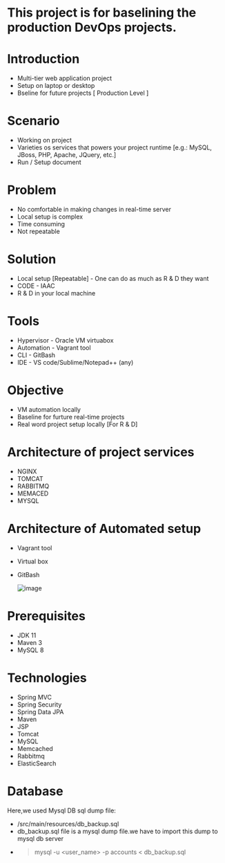 # This project is for baselining the production DevOps projects.

# Introduction
- Multi-tier web application project
- Setup on laptop or desktop
- Bseline for future projects [ Production Level ]

# Scenario
  - Working on project
  - Varieties os services that powers your project runtime [e.g.: MySQL, JBoss, PHP, Apache, JQuery, etc.]
  - Run / Setup document
 
# Problem
  - No comfortable in making changes in real-time server
  - Local setup is complex
  - Time consuming
  - Not repeatable
 
# Solution
  - Local setup [Repeatable] - One can do as much as R & D they want
  - CODE - IAAC
  -  R & D in your local machine
 
# Tools
- Hypervisor - Oracle VM virtuabox
- Automation - Vagrant tool
- CLI - GitBash
- IDE - VS code/Sublime/Notepad++ (any)

# Objective
- VM automation locally
- Baseline for furture real-time projects
- Real word project setup locally [For R & D]

# Architecture of project services
- NGINX
- TOMCAT
- RABBITMQ
- MEMACED
- MYSQL

# Architecture of Automated setup
- Vagrant tool
- Virtual box
- GitBash

  ![image](https://github.com/uzair-ansar/devops/assets/146664651/350e5519-7e5b-413d-901f-9f5e43497492)

  

# Prerequisites
- JDK 11 
- Maven 3 
- MySQL 8

# Technologies 
- Spring MVC
- Spring Security
- Spring Data JPA
- Maven
- JSP
- Tomcat
- MySQL
- Memcached
- Rabbitmq
- ElasticSearch
# Database
Here,we used Mysql DB 
sql dump file:
- /src/main/resources/db_backup.sql
- db_backup.sql file is a mysql dump file.we have to import this dump to mysql db server
- > mysql -u <user_name> -p accounts < db_backup.sql
